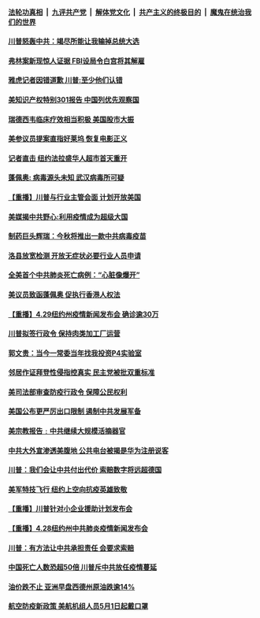 ####  [法轮功真相](../../../../basic/blob/master/README.md?t=04301731) &nbsp;|&nbsp; [九评共产党](../../../../9ping.md/blob/master/README.md?t=04301731) &nbsp;|&nbsp; [解体党文化](../../../../jtdwh.md/blob/master/README.md?t=04301731)  &nbsp;|&nbsp; [共产主义的终极目的](../../../../gczydzjmd.md/blob/master/README.md?t=04301731) &nbsp;|&nbsp; [魔鬼在统治我们的世界](../../../../mgztzwmdsj.md/blob/master/README.md?t=04301731) 

#### [川普怒轰中共：竭尽所能让我输掉总统大选](../pages/prog203/a102835284.md?t=04301731) 

#### [弗林案新现惊人证据 FBI设局令白宫将其解雇](../pages/prog203/a102835288.md?t=04301731) 

#### [雅虎记者因错道歉 川普:至少他们认错](../pages/prog203/a102835044.md?t=04301731) 

#### [美知识产权特别301报告 中国列优先观察国](../pages/prog203/a102834978.md?t=04301731) 

#### [瑞德西韦临床疗效相当积极 美国股市大振](../pages/prog203/a102834983.md?t=04301731) 

#### [美参议员提案直指好莱坞 恢复电影正义](../pages/prog203/a102834945.md?t=04301731) 

#### [记者直击 纽约法拉盛华人超市首天重开](../pages/prog203/a102834931.md?t=04301731) 

#### [蓬佩奥: 病毒源头未知 武汉病毒所可疑](../pages/prog203/a102834918.md?t=04301731) 

#### [【重播】川普与行业主管会面 计划开放美国](../pages/prog203/a102834922.md?t=04301731) 

#### [美媒揭中共野心:利用疫情成为超级大国](../pages/prog203/a102834900.md?t=04301731) 

#### [制药巨头辉瑞：今秋将推出一款中共病毒疫苗](../pages/prog203/a102834852.md?t=04301731) 

#### [洛县放宽检测 开放无症状必要行业人员申请](../pages/prog203/a102834789.md?t=04301731) 

#### [全美首个中共肺炎死亡病例：“心脏像爆开”](../pages/prog203/a102834784.md?t=04301731) 

#### [美议员致函蓬佩奥 促执行香港人权法](../pages/prog203/a102834774.md?t=04301731) 

#### [【重播】4.29纽约州疫情新闻发布会 确诊逾30万](../pages/prog203/a102832766.md?t=04301731) 

#### [川普拟签行政令 保持肉类加工厂运营](../pages/prog203/a102834415.md?t=04301731) 

#### [郭文贵：当今一常委当年找我投资P4实验室](../pages/prog203/a102834307.md?t=04301731) 

#### [邻居作证拜登性侵指控真实 民主党被批双重标准](../pages/prog203/a102834208.md?t=04301731) 

#### [美司法部审查防疫行政令 保障公民权利](../pages/prog203/a102834196.md?t=04301731) 

#### [美国公布更严厉出口限制 遏制中共发展军备](../pages/prog203/a102834166.md?t=04301731) 

#### [美宗教报告﹕中共继续大规模活摘器官](../pages/prog203/a102834133.md?t=04301731) 

#### [中共大外宣渗透美腹地 公共电台被揭是华为注册说客](../pages/prog203/a102834076.md?t=04301731) 

#### [川普：我们会让中共付出代价 索赔数字将远超德国](../pages/prog203/a102834090.md?t=04301731) 

#### [美军特技飞行 纽约上空向抗疫英雄致敬](../pages/prog203/a102834094.md?t=04301731) 

#### [【重播】川普针对小企业援助计划发布会](../pages/prog203/a102834067.md?t=04301731) 

#### [【重播】4.28纽约州中共肺炎疫情新闻发布会](../pages/prog203/a102832765.md?t=04301731) 

#### [川普：有方法让中共承担责任 会要求索赔](../pages/prog203/a102833918.md?t=04301731) 

#### [中国死亡人数恐超50倍 川普斥中共放任疫情蔓延](../pages/prog203/a102833632.md?t=04301731) 

#### [油价跌不止 亚洲早盘西德州原油跌逾14%](../pages/prog203/a102833591.md?t=04301731) 

#### [航空防疫新政策 美航机组人员5月1日起戴口罩](../pages/prog203/a102833523.md?t=04301731) 

